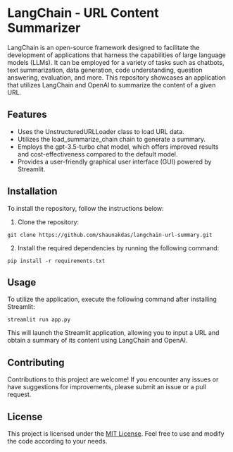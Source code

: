 # LangChain - URL Content Summarizer

LangChain is an open-source framework designed to facilitate the development of applications that harness the capabilities of large language models (LLMs). It can be employed for a variety of tasks such as chatbots, text summarization, data generation, code understanding, question answering, evaluation, and more. This repository showcases an application that utilizes LangChain and OpenAI to summarize the content of a given URL.

## Features

- Uses the UnstructuredURLLoader class to load URL data.
- Utilizes the load_summarize_chain chain to generate a summary.
- Employs the gpt-3.5-turbo chat model, which offers improved results and cost-effectiveness compared to the default model.
- Provides a user-friendly graphical user interface (GUI) powered by Streamlit.

## Installation

To install the repository, follow the instructions below:

1. Clone the repository:

```shell
git clone https://github.com/shaunakdas/langchain-url-summary.git
```

2. Install the required dependencies by running the following command:

```shell
pip install -r requirements.txt
```

## Usage

To utilize the application, execute the following command after installing Streamlit:

```shell
streamlit run app.py
```

This will launch the Streamlit application, allowing you to input a URL and obtain a summary of its content using LangChain and OpenAI.

## Contributing

Contributions to this project are welcome! If you encounter any issues or have suggestions for improvements, please submit an issue or a pull request.

## License

This project is licensed under the [MIT License](LICENSE). Feel free to use and modify the code according to your needs.

